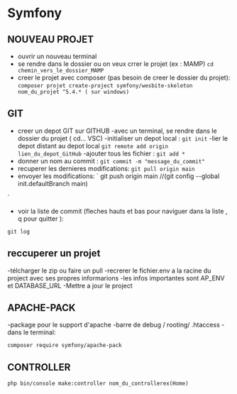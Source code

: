 # Symfony

## NOUVEAU PROJET

- ouvrir un nouveau terminal
- se rendre dans le dossier ou on veux crrer le projet (ex : MAMP)
`
cd chemin_vers_le_dossier_MAMP
`
- creer le projet avec composer (pas besoin de creer le dossier du projet):
`
composer projet create-project symfony/wesbite-skeleton nom_du_projet ^5.4.* ( sur windows)
`

## GIT

- creer un depot GIT sur GITHUB
-avec un terminal, se rendre dans le dossier du projet ( cd... VSC)
-initialiser  un depot local :
`
git init
`
-lier le depot distant au depot local
`
git remote add origin lien_du_depot_GitHub
`
-ajouter tous les fichier :
`
git add *
`
- donner un nom au commit :
`
git commit -m "message_du_commit"
`
- recuperer les dernieres modifications:
`
git pull origin main
`
- envoyer les modifications:
`
git push origin main //(git config --global init.defaultBranch main)

`
- voir la liste de commit (fleches hauts et bas pour naviguer dans la liste , q pour quitter ):
```
git log
```
## reccuperer un projet
-télcharger le zip ou faire un pull
-recrerer le fichier.env a la racine du project avec ses propres informarions
-les infos importantes sont AP_ENV et DATABASE_URL
-Mettre a jour le project

## APACHE-PACK
-package pour le support d'apache
-barre de debug / rooting/ .htaccess
-dans le terminal:
```
composer require symfony/apache-pack
```

## CONTROLLER
```
php bin/console make:controller nom_du_controllerex(Home)
```